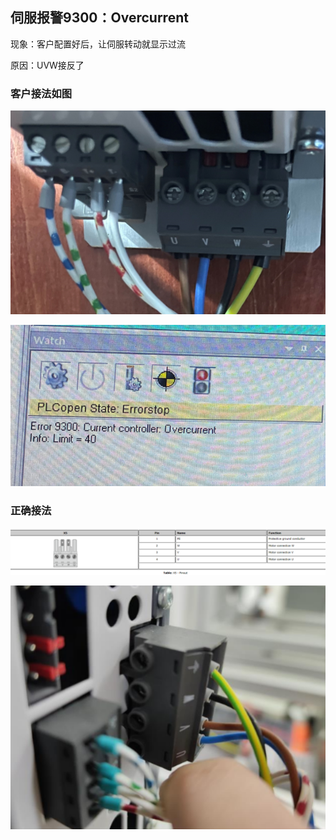 ## 伺服报警9300：Overcurrent

现象：客户配置好后，让伺服转动就显示过流

原因：UVW接反了

### 客户接法如图
![](FILES/9300/image-20221229171728410.png)

![](FILES/9300/image-20221229171736858.png)

### 正确接法
![](FILES/9300/image-20221229171814421.png)

![](FILES/9300/image-20221229171823445.png)

